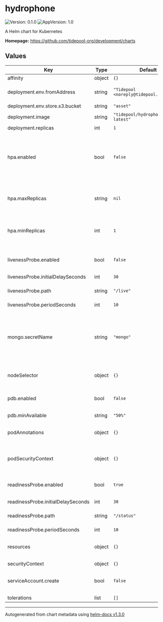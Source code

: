 # hydrophone

![Version: 0.1.0](https://img.shields.io/badge/Version-0.1.0-informational?style=flat-square) ![AppVersion: 1.0](https://img.shields.io/badge/AppVersion-1.0-informational?style=flat-square)

A Helm chart for Kubernetes

**Homepage:** <https://github.com/tidepool-org/development/charts>

## Values

| Key | Type | Default | Description |
|-----|------|---------|-------------|
| affinity | object | `{}` | affinity |
| deployment.env.fromAddress | string | `"Tidepool <noreply@tidepool.org>"` | from address for emails that we send |
| deployment.env.store.s3.bucket | string | `"asset"` |  |
| deployment.image | string | `"tidepool/hydrophone:master-latest"` | Docker image |
| deployment.replicas | int | `1` |  |
| hpa.enabled | bool | `false` | whether to create a horizontal pod autoscalers for all pods of given deployment |
| hpa.maxReplicas | string | `nil` | maximum number of replicas that HPA will maintain |
| hpa.minReplicas | int | `1` | minimum number of replicas that HPA will maintain |
| livenessProbe.enabled | bool | `false` | whether to enable a liveness probe |
| livenessProbe.initialDelaySeconds | int | `30` |  |
| livenessProbe.path | string | `"/live"` | path to liveness probe |
| livenessProbe.periodSeconds | int | `10` |  |
| mongo.secretName | string | `"mongo"` | name of the secret containing the credentials of the mongo database to use |
| nodeSelector | object | `{}` | node selector configuration |
| pdb.enabled | bool | `false` | whether to apply a pod disruption budget |
| pdb.minAvailable | string | `"50%"` |  |
| podAnnotations | object | `{}` | annotations for each pod in deployment |
| podSecurityContext | object | `{}` | security context for each pod in deployment |
| readinessProbe.enabled | bool | `true` | whether to enable a readiness probe |
| readinessProbe.initialDelaySeconds | int | `30` |  |
| readinessProbe.path | string | `"/status"` | path to readiness probe |
| readinessProbe.periodSeconds | int | `10` |  |
| resources | object | `{}` | memory and cpu resources for pods |
| securityContext | object | `{}` |  |
| serviceAccount.create | bool | `false` | whether to create a service account |
| tolerations | list | `[]` | tolerations |

----------------------------------------------
Autogenerated from chart metadata using [helm-docs v1.3.0](https://github.com/norwoodj/helm-docs/releases/v1.3.0)
